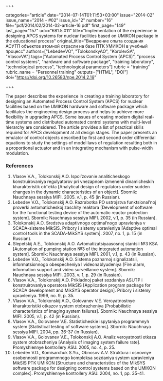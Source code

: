 +++

categories="article"
date="2014-07-14T01:11:53+03:00"
issue="2014-02"
issue_name="2014 - #02"
issue_id="2"
number="16"
file="pdf/2014/02/2014-02-article-16.pdf"
first_page="149"
last_page="157"
udc="681.5.011"
title="Implementation of the experience in designing APCS systems for nuclear facilities based on UMIKON package in the educational process"
original_title="Внедрение опыта создания АСУТП объектов атомной отрасли на базе ПТК УМИКОН в учебный процесс"
authors=["LebedevVO", "TolokonskyAO", "KorolevSA", "VlasovVA"]
tags=["Automated Process Control System (APCS)", "process control systems", "hardware and software package", "training laboratory", "technological process", "technological parameters"]
rubric = "training"
rubric_name = "Personnel training"
outputs=["HTML", "DOI"]
doi="https://doi.org/10.26583/npe.2014.2.16"

+++

The paper describes the experience in creating a training laboratory for designing an Automated Process Control System (APCS) for nuclear facilities based on the UMIKON hardware and software package which facilitates the engineering design process and helps to achieve more flexibility in upgrading APCS. Some issues of creating modern digital real-time systems and distributed automated control systems with multi-level hierarchy are considered. The article provides a list of practical skills required for APCS development at all design stages. The paper presents an emulator of control objects described by first and second order differential equations to study the settings of model laws of regulation resulting both in a proportional actuator and in an integrating mechanism with pulse-width modulation.

### References

1. Vlasov V.A., Tolokonskij A.O. Ispol’zovanie analiticheskogo konstruirovaniya regulyatorov pri vnezapnom izmenenii dinamicheskih kharakteristik ob’’ekta [Analytical design of regulators under sudden changes in the dynamic characteristics of an object]. Sbornik: Nauchnaya sessiya MIFI. 2005. v.1, p. 45 (in Russian).
2. Lebedev V.O., Tolokonskij A.O. Razrabotka PO ustrojstva funktsional’noj proverki avtomaticheskoj zaschity reaktora [Development of software for the functional testing device of the automatic reactor protection system]. Sbornik: Nauchnaya sessiya MIFI. 2002, v.1, p. 35 (in Russian).
3. Tolokonskij A.O. Sredstva adaptivnogo optimal’nogo upravleniya v SCADA-sisteme MikSIS. Pribory i sistemy upravleniya [Adaptive optimal control tools in the SCADA-MikSYS system]. 2007, no. 1, p. 15 (in Russian).
4. Slepetskij A.E., Tolokonskij A.O. Avtomatizatsiyaasosnoj stantsii №3 KSA [Automation of pumping station №3 of the integrated automation system]. Sbornik: Nauchnaya sessiya MIFI. 2001, v.1, p. 43 (in Russian).
5. Lebedev V.O., Tolokonskij A.O. Sistema pozharnoj signalizatsii, informatsionnogo obespecheniya I videonablyudeniya [Fire alarm, information support and video surveillance system]. Sbornik: Nauchnaya sessiya MIFI. 2003, v. 1, p. 29 (in Russian).
6. Vlasov V.A., Tolokonskij A.O. Prikladnoj paket sozdaniya ASUTP i konstruirovaniya operatora MikSIS [Application program package for SCADA development and MikSYS operator design]. Pribory i sistemy upravleniya. 1999, no. 9, p. 35.
7. Vlasov V.A., Tolokonskij A.O., Golovanev V.E. Veroyatnostnye kharakteristiki otkazov system otobrazheniya [Probabilistic characteristics of imaging system failures]. Sbornik: Nauchnaya sessiya MIFI. 2005, v.1, p. 42 (in Russian).
8. Vlasov V.A., Golovanev V.E. Statisticheskie ispytaniya programmnyh system [Statistical testing of software systems]. Sbornik: Nauchnaya sessiya MIFI. 2004, pp. 36-37 (in Russian).
9. Vlasov V.A., Golovanev V.E., Tolokonskij A.O. Analiz veroyatnosti otkaza system otobrazheniya [Analysis of imaging system failure rate]. Promyshlennye kontrollery ASU. 2005, no. 4, p. 25.
10. Lebedev V.O., Komisarchuk S.Yu., Obnosov A.V. Struktura i osnovnye osobennosti programmnogo kompleksa sozdaniya system upravleniya MikSIS PTK UMIKON [Structure and characteristics of the MikSYS software package for designing control systems based on the UMIKON complex]. Promyshlennye kontrollery ASU. 2004, no. 1, pp. 35-41.